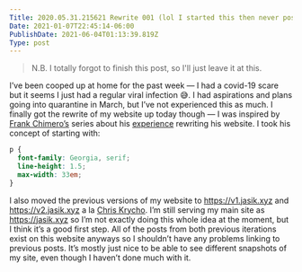 ```yaml
---
Title: 2020.05.31.215621 Rewrite 001 (lol I started this then never posted it)
Date: 2021-01-07T22:45:14-06:00
PublishDate: 2021-06-04T01:13:39.819Z
Type: post
---
```


> N.B. I totally forgot to finish this post, so I'll just leave it at this.

I’ve been cooped up at home for the past week — I had a covid-19 scare but it seems I just had a regular viral infection 😅. I had aspirations and plans going into quarantine in March, but I’ve not experienced this as much. I finally got the rewrite of my website up today though — I was inspired by [Frank Chimero’s](https://frankchimero.com) series about his [experience](https://frankchimero.com/blog/2019/redesign/) rewriting his website. I took his concept of starting with:

```css
p {
  font-family: Georgia, serif;
  line-height: 1.5;
  max-width: 33em;
}
```

I also moved the previous versions of my website to <https://v1.jasik.xyz> and <https://v2.jasik.xyz> a la [Chris Krycho](https://v4.chriskrycho.com/2019/my-final-round-of-url-rewrites-ever.html). I’m still serving my main site as <https://jasik.xyz> so I’m not exactly doing this whole idea at the moment, but I think it’s a good first step. All of the posts from both previous iterations exist on this website anyways so I shouldn’t have any problems linking to previous posts. It’s mostly just nice to be able to see different snapshots of my site, even though I haven’t done much with it.
